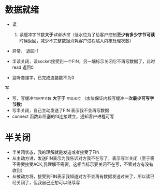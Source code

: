 
数据就绪
========
- 读 
  1. 读缓冲字节数**大于***读低水位*（低水位为了给客户控制**至少有多少字节可读**时候返回，减少不完整数据消耗客户进程陷入内核处理次数）  
    
- 异常， 返回-1
- 半读关闭，读socket接受到一个FIN，另一端标示关闭它不再写数据了，此时read 返回0 
- 监听套接字，已完成连接数不为0

写
- 写，写缓冲`可用字节数` **大于于** `写低水位` （水位保证内核写缓冲**一次最少可写字节数**）
- 写半关闭，自己主动发送了FIN 表示我不会再写数据  
- connect 函数非阻塞的fd连接建立，通知客户进程可写

半关闭
=====
- 半关闭状态，我的理解就是发送或者接受了FIN  
- 从主动方讲，发送FIN表示为我告诉对方我不在写了，表示写半关闭（至于需不需要接受ACK,我理解不需要，这相当标示要关闭不在写，不管对方有没有收到）  
- 从被动方将，接受到FIN表示我知道对方不会再有数据发送过来了，所以读已经关闭了，但我自己还想可以继续写

